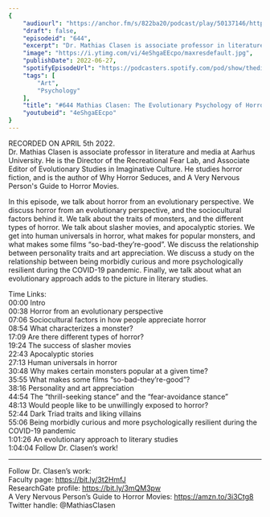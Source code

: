 ```yaml
---
{
	"audiourl": "https://anchor.fm/s/822ba20/podcast/play/50137146/https%3A%2F%2Fd3ctxlq1ktw2nl.cloudfront.net%2Fstaging%2F2022-3-5%2F5074eb59-9436-c519-d3e9-8c77f729dbe3.m4a",
	"draft": false,
	"episodeid": "644",
	"excerpt": "Dr. Mathias Clasen is associate professor in literature and media at Aarhus University. He is the Director of the Recreational Fear Lab, and Associate Editor of Evolutionary Studies in Imaginative Culture. He studies horror fiction, and is the author of Why Horror Seduces, and A Very Nervous Person's Guide to Horror Movies.",
	"image": "https://i.ytimg.com/vi/4eShgaEEcpo/maxresdefault.jpg",
	"publishDate": 2022-06-27,
	"spotifyEpisodeUrl": "https://podcasters.spotify.com/pod/show/thedissenter/episodes/644-Mathias-Clasen-The-Evolutionary-Psychology-of-Horror--Apocalyptic-Stories--and-Villains-e1goijq",
	"tags": [
		"Art",
		"Psychology"
	],
	"title": "#644 Mathias Clasen: The Evolutionary Psychology of Horror, Apocalyptic Stories, and Villains",
	"youtubeid": "4eShgaEEcpo"
}
---
```

RECORDED ON APRIL 5th 2022.  
Dr. Mathias Clasen is associate professor in literature and media at Aarhus University. He is the Director of the Recreational Fear Lab, and Associate Editor of Evolutionary Studies in Imaginative Culture. He studies horror fiction, and is the author of Why Horror Seduces, and A Very Nervous Person's Guide to Horror Movies.

In this episode, we talk about horror from an evolutionary perspective. We discuss horror from an evolutionary perspective, and the sociocultural factors behind it. We talk about the traits of monsters, and the different types of horror. We talk about slasher movies, and apocalyptic stories. We get into human universals in horror, what makes for popular monsters, and what makes some films “so-bad-they’re-good”. We discuss the relationship between personality traits and art appreciation. We discuss a study on the relationship between being morbidly curious and more psychologically resilient during the COVID-19 pandemic. Finally, we talk about what an evolutionary approach adds to the picture in literary studies.

Time Links:  
<time>00:00</time> Intro  
<time>00:38</time> Horror from an evolutionary perspective  
<time>07:06</time> Sociocultural factors in how people appreciate horror  
<time>08:54</time> What characterizes a monster?  
<time>17:09</time> Are there different types of horror?  
<time>19:24</time> The success of slasher movies  
<time>22:43</time> Apocalyptic stories  
<time>27:13</time> Human universals in horror  
<time>30:48</time> Why makes certain monsters popular at a given time?  
<time>35:55</time> What makes some films “so-bad-they’re-good”?  
<time>38:16</time> Personality and art appreciation  
<time>44:54</time> The “thrill-seeking stance” and the “fear-avoidance stance”  
<time>48:13</time> Would people like to be unwillingly exposed to horror?  
<time>52:44</time> Dark Triad traits and liking villains  
<time>55:06</time> Being morbidly curious and more psychologically resilient during the COVID-19 pandemic  
<time>1:01:26</time> An evolutionary approach to literary studies  
<time>1:04:04</time> Follow Dr. Clasen’s work!

---

Follow Dr. Clasen’s work:  
Faculty page: https://bit.ly/3t2HmfJ  
ResearchGate profile: https://bit.ly/3mQM3pw  
A Very Nervous Person’s Guide to Horror Movies: https://amzn.to/3i3Ctg8  
Twitter handle: @MathiasClasen
